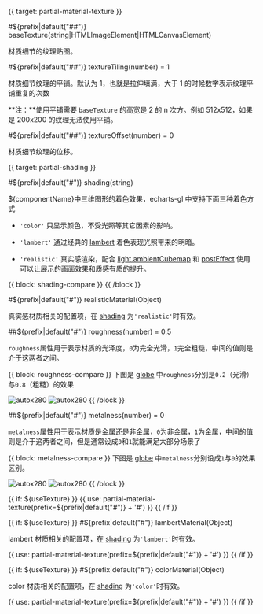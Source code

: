 {{ target: partial-material-texture }}

#${prefix|default("##")} baseTexture(string|HTMLImageElement|HTMLCanvasElement)

材质细节的纹理贴图。

#${prefix|default("##")} textureTiling(number) = 1

材质细节纹理的平铺。默认为 1，也就是拉伸填满，大于 1 的时候数字表示纹理平铺重复的次数

**注：**使用平铺需要 `baseTexture` 的高宽是 2 的 n 次方。例如 512x512，如果是 200x200 的纹理无法使用平铺。

#${prefix|default("##")} textureOffset(number) = 0

材质细节纹理的位移。


{{ target: partial-shading }}

#${prefix|default("#")} shading(string)

${componentName}中三维图形的着色效果，echarts-gl 中支持下面三种着色方式

+ `'color'`
只显示颜色，不受光照等其它因素的影响。

+ `'lambert'`
通过经典的 [lambert](https://en.wikipedia.org/wiki/Lambertian_reflectance) 着色表现光照带来的明暗。

+ `'realistic'`
真实感渲染，配合 [light.ambientCubemap](~globe.light.ambientCubemap) 和 [postEffect](~globe.postEffect) 使用可以让展示的画面效果和质感有质的提升。

{{ block: shading-compare }}
{{ /block }}

#${prefix|default("#")} realisticMaterial(Object)

真实感材质相关的配置项，在 [shading](~${componentType}.shading) 为`'realistic'`时有效。

##${prefix|default("#")} roughness(number) = 0.5

`roughness`属性用于表示材质的光泽度，`0`为完全光滑，`1`完全粗糙，中间的值则是介于这两者之间。

{{ block: roughness-compare }}
下图是 [globe](~globe) 中`roughness`分别是`0.2`（光滑）与`0.8`（粗糙）的效果

![autox280](~globe-gloss.png)
![autox280](~globe-rough.png)
{{ /block }}

##${prefix|default("#")} metalness(number) = 0

`metalness`属性用于表示材质是金属还是非金属，`0`为非金属，`1`为金属，中间的值则是介于这两者之间，但是通常设成`0`和`1`就能满足大部分场景了

{{ block: metalness-compare }}
下图是 [globe](~globe) 中`metalness`分别设成`1`与`0`的效果区别。

![autox280](~globe-metal.png)
![autox280](~globe-non-metal.png)
{{ /block }}

{{ if: ${useTexture} }}
{{ use: partial-material-texture(prefix=${prefix|default("#")} + '#') }}
{{ /if }}

{{ if: ${useTexture} }}
#${prefix|default("#")} lambertMaterial(Object)

lambert 材质相关的配置项，在 [shading](~${componentType}.shading) 为`'lambert'`时有效。

{{ use: partial-material-texture(prefix=${prefix|default("#")} + '#') }}
{{ /if }}

{{ if: ${useTexture} }}
#${prefix|default("#")} colorMaterial(Object)

color 材质相关的配置项，在 [shading](~${componentType}.shading) 为`'color'`时有效。

{{ use: partial-material-texture(prefix=${prefix|default("#")} + '#') }}
{{ /if }}

